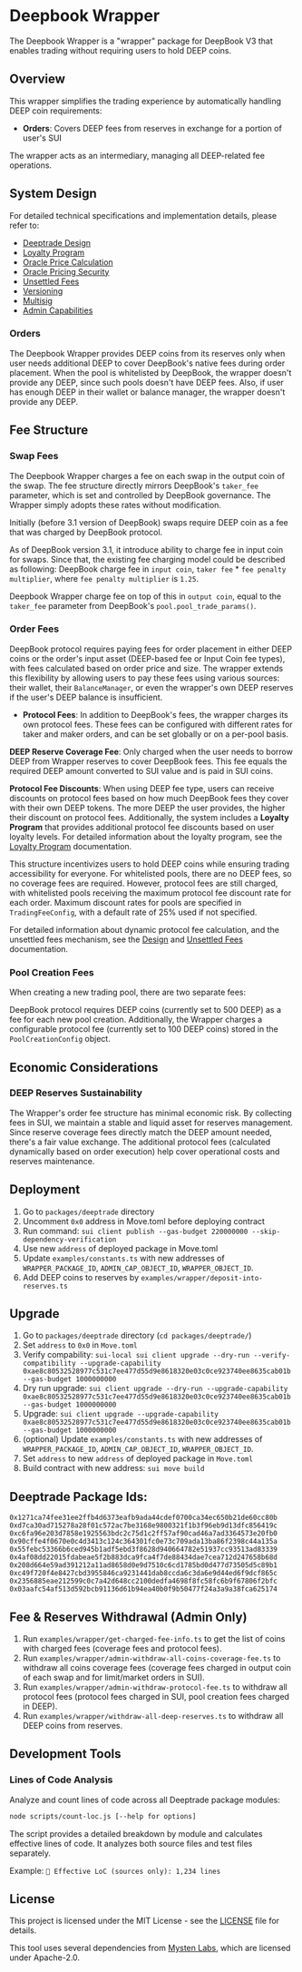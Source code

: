 # Deepbook Wrapper

The Deepbook Wrapper is a "wrapper" package for DeepBook V3 that enables trading without requiring users to hold DEEP coins.

## Overview

This wrapper simplifies the trading experience by automatically handling DEEP coin requirements:

- **Orders**: Covers DEEP fees from reserves in exchange for a portion of user's SUI

The wrapper acts as an intermediary, managing all DEEP-related fee operations.

## System Design

For detailed technical specifications and implementation details, please refer to:

- [Deeptrade Design](docs/design.md)
- [Loyalty Program](docs/loyalty.md)
- [Oracle Price Calculation](docs/oracle-price-calculation.md)
- [Oracle Pricing Security](docs/oracle-pricing-security.md)
- [Unsettled Fees](docs/unsettled-fees.md)
- [Versioning](docs/versioning.md)
- [Multisig](docs/multisig.md)
- [Admin Capabilities](docs/admin.md)

### Orders

The Deepbook Wrapper provides DEEP coins from its reserves only when user needs additional DEEP to cover DeepBook's native fees during order placement. When the pool is whitelisted by DeepBook, the wrapper doesn't provide any DEEP, since such pools doesn't have DEEP fees.
Also, if user has enough DEEP in their wallet or balance manager, the wrapper doesn't provide any DEEP.

## Fee Structure

### Swap Fees

The Deepbook Wrapper charges a fee on each swap in the output coin of the swap. The fee structure directly mirrors DeepBook's `taker_fee` parameter, which is set and controlled by DeepBook governance. The Wrapper simply adopts these rates without modification.

Initially (before 3.1 version of DeepBook) swaps require DEEP coin as a fee that was charged by DeepBook protocol.

As of DeepBook version 3.1, it introduce ability to charge fee in input coin for swaps.
Since that, the existing fee charging model could be described as following:
DeepBook charge fee in `input coin`, `taker fee` \* `fee penalty multiplier`, where `fee penalty multiplier` is `1.25`.

Deepbook Wrapper charge fee on top of this in `output coin`, equal to the `taker_fee` parameter from DeepBook's `pool.pool_trade_params()`.

### Order Fees

DeepBook protocol requires paying fees for order placement in either DEEP coins or the order's input asset (DEEP-based fee or Input Coin fee types), with fees calculated based on order price and size. The wrapper extends this flexibility by allowing users to pay these fees using various sources: their wallet, their `BalanceManager`, or even the wrapper's own DEEP reserves if the user's DEEP balance is insufficient.

- **Protocol Fees**: In addition to DeepBook's fees, the wrapper charges its own protocol fees. These fees can be configured with different rates for taker and maker orders, and can be set globally or on a per-pool basis.

**DEEP Reserve Coverage Fee**: Only charged when the user needs to borrow DEEP from Wrapper reserves to cover DeepBook fees. This fee equals the required DEEP amount converted to SUI value and is paid in SUI coins.

**Protocol Fee Discounts**: When using DEEP fee type, users can receive discounts on protocol fees based on how much DeepBook fees they cover with their own DEEP tokens. The more DEEP the user provides, the higher their discount on protocol fees. Additionally, the system includes a **Loyalty Program** that provides additional protocol fee discounts based on user loyalty levels. For detailed information about the loyalty program, see the [Loyalty Program](docs/loyalty.md) documentation.

This structure incentivizes users to hold DEEP coins while ensuring trading accessibility for everyone.
For whitelisted pools, there are no DEEP fees, so no coverage fees are required. However, protocol fees are still charged, with whitelisted pools receiving the maximum protocol fee discount rate for each order. Maximum discount rates for pools are specified in `TradingFeeConfig`, with a default rate of 25% used if not specified.

For detailed information about dynamic protocol fee calculation, and the unsettled fees mechanism, see the [Design](docs/design.md) and [Unsettled Fees](docs/unsettled-fees.md) documentation.

### Pool Creation Fees

When creating a new trading pool, there are two separate fees:

DeepBook protocol requires DEEP coins (currently set to 500 DEEP) as a fee for each new pool creation. Additionally, the Wrapper charges a configurable protocol fee (currently set to 100 DEEP coins) stored in the `PoolCreationConfig` object.

## Economic Considerations

### DEEP Reserves Sustainability

The Wrapper's order fee structure has minimal economic risk. By collecting fees in SUI, we maintain a stable and liquid asset for reserves management. Since reserve coverage fees directly match the DEEP amount needed, there's a fair value exchange. The additional protocol fees (calculated dynamically based on order execution) help cover operational costs and reserves maintenance.

## Deployment

1. Go to `packages/deeptrade` directory
2. Uncomment `0x0` address in Move.toml before deploying contract
3. Run command:
   `sui client publish --gas-budget 220000000 --skip-dependency-verification`
4. Use new `address` of deployed package in Move.toml
5. Update `examples/constants.ts` with new addresses of `WRAPPER_PACKAGE_ID`, `ADMIN_CAP_OBJECT_ID`, `WRAPPER_OBJECT_ID`.
6. Add DEEP coins to reserves by `examples/wrapper/deposit-into-reserves.ts`

## Upgrade

1. Go to `packages/deeptrade` directory (`cd packages/deeptrade/`)
2. Set `address` to `0x0` in `Move.toml`
3. Verify compability:
   `sui-local sui client upgrade --dry-run --verify-compatibility --upgrade-capability 0xae8c80532528977c531c7ee477d55d9e8618320e03c0ce923740ee8635cab01b --gas-budget 1000000000`
4. Dry run upgrade:
   `sui client upgrade --dry-run --upgrade-capability 0xae8c80532528977c531c7ee477d55d9e8618320e03c0ce923740ee8635cab01b --gas-budget 1000000000`
5. Upgrade:
   `sui client upgrade --upgrade-capability 0xae8c80532528977c531c7ee477d55d9e8618320e03c0ce923740ee8635cab01b --gas-budget 1000000000`
6. (optional) Update `examples/constants.ts` with new addresses of `WRAPPER_PACKAGE_ID`, `ADMIN_CAP_OBJECT_ID`, `WRAPPER_OBJECT_ID`.
7. Set `address` to new `address` of deployed package in `Move.toml`
8. Build contract with new address: `sui move build`

## Deeptrade Package Ids:

```
0x1271ca74fee31ee2ffb4d6373eafb9ada44cdef0700ca34ec650b21de60cc80b
0xd7ca30ad715278a28f01c572ac7be3168e9800321f1b3f96eb9d13dfc856419c
0xc6fa96e203d7858e1925563bdc2c75d1c2ff57af90cad46a7ad3364573e20fb0
0x90cffe4f0670e0c4d3413c124c364301fc0e73c709ada13ba86f2398c44a135a
0x55febc53366b6ced945b1adf5ebd3f8628d940664782e51937cc93513ad83339
0x4af08dd22015fdabeae5f2b883dca9fca4f7de88434dae7cea712d247658b68d
0x208d664e59ad391212a11ad8658d0e9d7510c6cd1785bd0d477d73505d5c89b1
0xc49f720f4e8427cbd3955846ca9231441dab8ccda6c3da6e9d44ed6f9dcf865c
0x2356885eae212599c0c7a42d648cc2100dedfa4698f8fc58fc6b9f67806f2bfc
0x03aafc54af513d592bcb91136d61b94ea40b0f9b50477f24a3a9a38fca625174
```

## Fee & Reserves Withdrawal (Admin Only)

1. Run `examples/wrapper/get-charged-fee-info.ts` to get the list of coins with charged fees (coverage fees and protocol fees).
2. Run `examples/wrapper/admin-withdraw-all-coins-coverage-fee.ts` to withdraw all coins coverage fees (coverage fees charged in output coin of each swap and for limit/market orders in SUI).
3. Run `examples/wrapper/admin-withdraw-protocol-fee.ts` to withdraw all protocol fees (protocol fees charged in SUI, pool creation fees charged in DEEP).
4. Run `examples/wrapper/withdraw-all-deep-reserves.ts` to withdraw all DEEP coins from reserves.

## Development Tools

### Lines of Code Analysis

Analyze and count lines of code across all Deeptrade package modules:

```bash
node scripts/count-loc.js [--help for options]
```

The script provides a detailed breakdown by module and calculates effective lines of code. It analyzes both source files and test files separately.

Example: `🎯 Effective LoC (sources only): 1,234 lines`

## License

This project is licensed under the MIT License - see the [LICENSE](LICENSE.md) file for details.

This tool uses several dependencies from [Mysten Labs](https://github.com/MystenLabs/sui), which are licensed under Apache-2.0.
